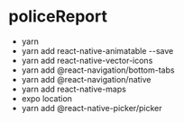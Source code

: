 # policeReport
- yarn
- yarn add react-native-animatable --save
- yarn add react-native-vector-icons
- yarn add @react-navigation/bottom-tabs
- yarn add @react-navigation/native
- yarn add react-native-maps
- expo location
- yarn add @react-native-picker/picker
